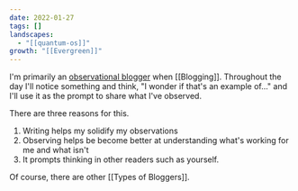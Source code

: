 ```yaml
---
date: 2022-01-27
tags: []
landscapes:
  - "[[quantum-os]]"
growth: "[[Evergreen]]"
---
```


I'm primarily an [observational blogger](https://quantumgardener.blog/2022/01/27/types-of-bloggers/) when [[Blogging]]. Throughout the day I'll notice something and think, "I wonder if that's an example of..." and I'll use it as the prompt to share what I've observed.

There are three reasons for this.

1. Writing helps my solidify my observations
2. Observing helps be become better at understanding what's working for me and what isn't
3. It prompts thinking in other readers such as yourself.

Of course, there are other [[Types of Bloggers]].